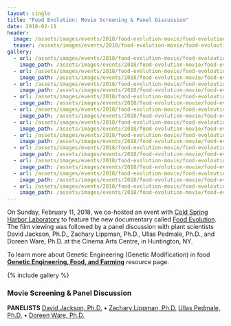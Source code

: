 ```yaml
---
layout: single
title: "Food Evolution: Movie Screening & Panel Discussion"
date: 2018-02-11
header:
  image: /assets/images/events/2018/food-evolution-movie/food-evolution-logo.jpg
  teaser: /assets/images/events/2018/food-evolution-movie/food-evoloution-fb2d.jpg
gallery:
  - url: /assets/images/events/2018/food-evolution-movie/food-evoloution-fb31.jpg
    image_path: /assets/images/events/2018/food-evolution-movie/food-evoloution-fb31.jpg
  - url: /assets/images/events/2018/food-evolution-movie/food-evoloution-fb26.jpg
    image_path: /assets/images/events/2018/food-evolution-movie/food-evoloution-fb26.jpg
  - url: /assets/images/events/2018/food-evolution-movie/food-evoloution-fb18.jpg
    image_path: /assets/images/events/2018/food-evolution-movie/food-evoloution-fb18.jpg
  - url: /assets/images/events/2018/food-evolution-movie/food-evoloution-fb1b.jpg
    image_path: /assets/images/events/2018/food-evolution-movie/food-evoloution-fb1b.jpg
  - url: /assets/images/events/2018/food-evolution-movie/food-evoloution-fb1e.jpg
    image_path: /assets/images/events/2018/food-evolution-movie/food-evoloution-fb1e.jpg
  - url: /assets/images/events/2018/food-evolution-movie/food-evoloution-fb20.jpg
    image_path: /assets/images/events/2018/food-evolution-movie/food-evoloution-fb20.jpg
  - url: /assets/images/events/2018/food-evolution-movie/food-evoloution-fb21.jpg
    image_path: /assets/images/events/2018/food-evolution-movie/food-evoloution-fb21.jpg
  - url: /assets/images/events/2018/food-evolution-movie/food-evoloution-fb22.jpg
    image_path: /assets/images/events/2018/food-evolution-movie/food-evoloution-fb22.jpg
  - url: /assets/images/events/2018/food-evolution-movie/food-evoloution-fb23.jpg
    image_path: /assets/images/events/2018/food-evolution-movie/food-evoloution-fb23.jpg
  - url: /assets/images/events/2018/food-evolution-movie/food-evoloution-fb24.jpg
    image_path: /assets/images/events/2018/food-evolution-movie/food-evoloution-fb24.jpg
  - url: /assets/images/events/2018/food-evolution-movie/food-evoloution-fb28.jpg
    image_path: /assets/images/events/2018/food-evolution-movie/food-evoloution-fb28.jpg
---
```

On Sunday, February 11, 2018, we co-hosted an event with [Cold Spring Harbor Laboratory](https://www.cshl.edu/) to feature the new documentary called [Food Evolution](https://www.foodevolutionmovie.com/). The film viewing was followed by a panel discussion with plant scientists David Jackson, Ph.D., Zachary Lippman, Ph.D., Ullas Pedmale, Ph.D., and Doreen Ware, Ph.D. at the Cinema Arts Centre, in Huntington, NY.

To learn more about Genetic Engineering (Genetic Modification) in food **[Genetic Engineering, Food, and Farming](https://www.scienceadvocacyli.org/resources/#genetic-engineering-food-and-farming)** resource page.

{% include gallery %}

### Movie Screening & Panel Discussion

**PANELISTS**
[David Jackson, Ph.D.](https://www.cshl.edu/research/faculty-staff/david-jackson/) •  [Zachary Lippman, Ph.D.](https://www.cshl.edu/research/faculty-staff/zachary-lippman/)
[Ullas Pedmale, Ph.D.](https://www.cshl.edu/research/faculty-staff/ullas-pedmale/) •  [Doreen Ware, Ph.D.](https://www.cshl.edu/research/faculty-staff/doreen-ware/)